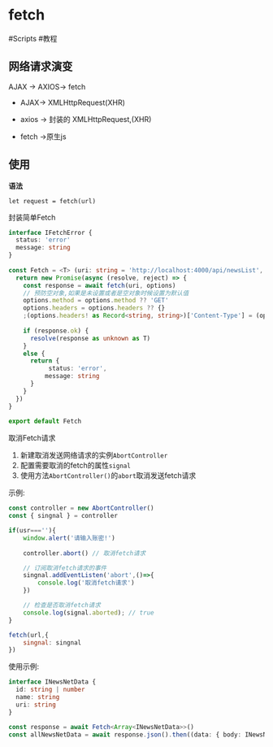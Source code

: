# fetch

#Scripts #教程

## 网络请求演变

AJAX -> AXIOS-> fetch

- AJAX-> XMLHttpRequest(XHR)

- axios -> 封装的 XMLHttpRequest,(XHR)
- fetch ->原生js

## 使用

**语法**

```
let request = fetch(url)
```

封装简单Fetch

```ts
interface IFetchError {  
  status: 'error'  
  message: string  
}  
  
const Fetch = <T> (uri: string = 'http://localhost:4000/api/newsList', options: RequestInit={}): Promise<T|IFetchError> => {  
  return new Promise(async (resolve, reject) => {  
    const response = await fetch(uri, options)  
    // 预防空对象,如果是未设置或者是空对象时候设置为默认值
    options.method = options.method ?? 'GET'  
    options.headers = options.headers ?? {}  
    ;(options.headers! as Record<string, string>)['Content-Type'] = (options.headers! as Record<string, string>)['Content-Type'] ?? 'application/json'  
  
    if (response.ok) {  
      resolve(response as unknown as T)  
    }  
    else {  
      return {
	       status: 'error',
		  message: string 
      }
    }  
  })  
}  
  
export default Fetch
```

取消Fetch请求

1. 新建取消发送网络请求的实例`AbortController`
2. 配置需要取消的fetch的属性`signal`
3. 使用方法`AbortController()`的`abort`取消发送fetch请求

示例:

```js
const controller = new AbortController()
const { singnal } = controller

if(usr===''){
	window.alert('请输入账密!')
	
	controller.abort() // 取消fetch请求

	// 订阅取消fetch请求的事件
	singnal.addEventListen('abort',()=>{
		console.log('取消fetch请求')
	})

	// 检查是否取消fetch请求
	console.log(signal.aborted); // true
}

fetch(url,{
	singnal: singnal
})

```

使用示例:

```ts
interface INewsNetData {  
  id: string | number  
  name: string  
  uri: string  
}

const response = await Fetch<Array<INewsNetData>>()  
const allNewsNetData = await response.json().then((data: { body: INewsNetData }) => data.body)
```
